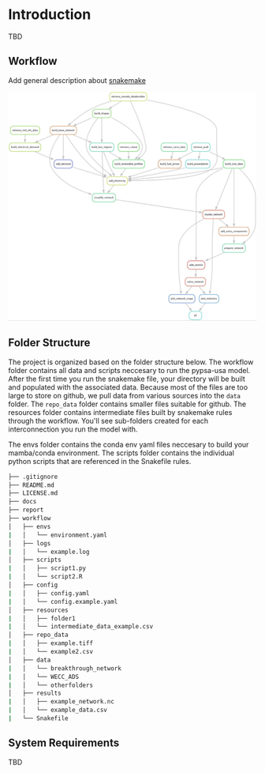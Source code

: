# Introduction

TBD

## Workflow 

Add general description about [snakemake](https://snakemake.readthedocs.io/en/stable/index.html) 

![pypsa-usa workflow](https://github.com/PyPSA/pypsa-usa/blob/master/workflow/repo_data/dag.jpg?raw=true)

## Folder Structure 

The project is organized based on the folder structure below. The workflow folder contains all data and scripts neccesary to run the pypsa-usa model. After the first time you run the snakemake file, your directory will be built and populated with the associated data. Because most of the files are too large to store on github, we pull data from various sources into the `data` folder. The `repo_data` folder contains smaller files suitable for github. The resources folder contains intermediate files built by snakemake rules through the workflow. You'll see sub-folders created for each interconnection you run the model with. 

The envs folder contains the conda env yaml files neccesary to build your mamba/conda environment. The scripts folder contains the individual python scripts that are referenced in the Snakefile rules.

```bash
├── .gitignore
├── README.md
├── LICENSE.md
├── docs
├── report
├── workflow
│   ├── envs
|   │   └── environment.yaml
│   ├── logs
|   │   └── example.log
│   ├── scripts
|   │   ├── script1.py
|   │   └── script2.R
│   ├── config
|   │   ├── config.yaml
|   │   └── config.example.yaml
│   ├── resources
|   │   ├── folder1
|   │   └── intermediate_data_example.csv
│   ├── repo_data
|   │   ├── example.tiff
|   │   └── example2.csv
│   ├── data
|   │   └── breakthrough_network
|   │   └── WECC_ADS
|   │   └── otherfolders
│   ├── results
|   │   ├── example_network.nc
|   │   └── example_data.csv
|   └── Snakefile
```


## System Requirements 

TBD
